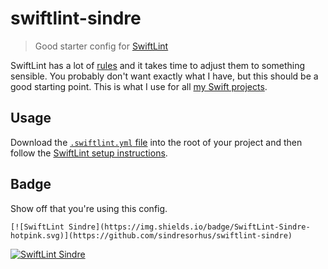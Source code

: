 # swiftlint-sindre

> Good starter config for [SwiftLint](https://github.com/realm/SwiftLint)

SwiftLint has a lot of [rules](https://github.com/realm/SwiftLint) and it takes time to adjust them to something sensible. You probably don't want exactly what I have, but this should be a good starting point. This is what I use for all [my Swift projects](https://github.com/search?q=user%3Asindresorhus+language%3Aswift).

## Usage

Download the [`.swiftlint.yml` file](https://raw.githubusercontent.com/sindresorhus/swiftlint-sindre/master/.swiftlint.yml) into the root of your project and then follow the [SwiftLint setup instructions](https://github.com/realm/SwiftLint#installation).

## Badge

Show off that you're using this config.

```
[![SwiftLint Sindre](https://img.shields.io/badge/SwiftLint-Sindre-hotpink.svg)](https://github.com/sindresorhus/swiftlint-sindre)
```

[![SwiftLint Sindre](https://img.shields.io/badge/SwiftLint-Sindre-hotpink.svg)](https://github.com/sindresorhus/swiftlint-sindre)
